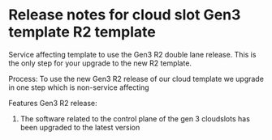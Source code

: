 # Release notes for cloud slot Gen3 template R2 template

Service affecting template to use the Gen3 R2 double lane release. This is the only step for your upgrade to the new R2 template.

Process:
To use the new Gen3 R2 release of our cloud template we upgrade in one step which is non-service affecting

Features Gen3 R2 release:

1) The software related to the control plane of the gen 3 cloudslots has been upgraded to the latest version
